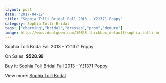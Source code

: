 ```yaml
---
layout: post
date: '2017-04-19'
title: "Sophia Tolli Bridal Fall 2013 - Y21371 Poppy"
category: Sophia Tolli Bridal
tags: ["charming","bridal","dresses","prom","demure"]
image: http://www.idealgown.com/10868-thickbox_default/sophia-tolli-bridal-fall-2013-y21371-poppy.jpg
---
```

Sophia Tolli Bridal Fall 2013 - Y21371 Poppy

On Sales: **$528.99**
<a href="https://www.idealgown.com/en/sophia-tolli-bridal/4461-sophia-tolli-bridal-fall-2013-y21371-poppy.html"><amp-img layout="responsive" width="600" height="600" src="//www.idealgown.com/10868-thickbox_default/sophia-tolli-bridal-fall-2013-y21371-poppy.jpg" alt="Sophia Tolli Bridal Fall 2013 - Y21371 Poppy 0" /></a>
<a href="https://www.idealgown.com/en/sophia-tolli-bridal/4461-sophia-tolli-bridal-fall-2013-y21371-poppy.html"><amp-img layout="responsive" width="600" height="600" src="//www.idealgown.com/10870-thickbox_default/sophia-tolli-bridal-fall-2013-y21371-poppy.jpg" alt="Sophia Tolli Bridal Fall 2013 - Y21371 Poppy 1" /></a>

Buy it: [Sophia Tolli Bridal Fall 2013 - Y21371 Poppy](https://www.idealgown.com/en/sophia-tolli-bridal/4461-sophia-tolli-bridal-fall-2013-y21371-poppy.html "Sophia Tolli Bridal Fall 2013 - Y21371 Poppy")

View more: [Sophia Tolli Bridal](https://www.idealgown.com/en/52-sophia-tolli-bridal "Sophia Tolli Bridal")